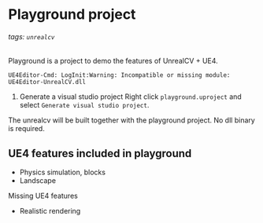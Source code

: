 # Playground project

###### tags: `unrealcv`

Playground is a project to demo the features of UnrealCV + UE4.

`UE4Editor-Cmd: LogInit:Warning: Incompatible or missing module: UE4Editor-UnrealCV.dll`

<!-- the build.bat might not work properly because the plugin dll is not built -->

1. Generate a visual studio project 
Right click `playground.uproject` and select `Generate visual studio project`.

The unrealcv will be built together with the playground project. No dll binary is required.


## UE4 features included in playground

- Physics simulation, blocks
- Landscape

Missing UE4 features
- Realistic rendering


